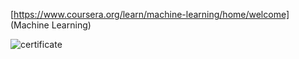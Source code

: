 
[https://www.coursera.org/learn/machine-learning/home/welcome]​
(Machine Learning)


​![certificate](https://user-images.githubusercontent.com/24721389/42956501-58d78bf2-8b95-11e8-89d8-61d9fda6aebd.png)

